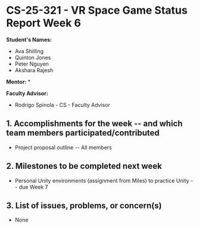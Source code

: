 # CS-25-321 - VR Space Game Status Report Week 6

**Student's Names:**

* Ava Shilling
* Quinton Jones
* Peter Nguyen
* Akshara Rajesh

**Mentor:**
* 

**Faculty Advisor:**
* Rodrigo Spinola - CS - Faculty Advisor

## 1. Accomplishments for the week -- and which team members participated/contributed

* Project proposal outline -- All members

## 2. Milestones to be completed next week

* Personal Unity environments (assignment from Miles) to practice Unity -- due Week 7

## 3. List of issues, problems, or concern(s)
* None